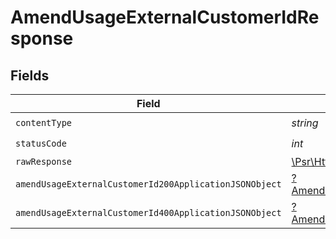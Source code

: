 # AmendUsageExternalCustomerIdResponse


## Fields

| Field                                                                                                                        | Type                                                                                                                         | Required                                                                                                                     | Description                                                                                                                  |
| ---------------------------------------------------------------------------------------------------------------------------- | ---------------------------------------------------------------------------------------------------------------------------- | ---------------------------------------------------------------------------------------------------------------------------- | ---------------------------------------------------------------------------------------------------------------------------- |
| `contentType`                                                                                                                | *string*                                                                                                                     | :heavy_check_mark:                                                                                                           | N/A                                                                                                                          |
| `statusCode`                                                                                                                 | *int*                                                                                                                        | :heavy_check_mark:                                                                                                           | N/A                                                                                                                          |
| `rawResponse`                                                                                                                | [\Psr\Http\Message\ResponseInterface](https://www.php-fig.org/psr/psr-7/#33-psrhttpmessageresponseinterface)                 | :heavy_minus_sign:                                                                                                           | N/A                                                                                                                          |
| `amendUsageExternalCustomerId200ApplicationJSONObject`                                                                       | [?AmendUsageExternalCustomerId200ApplicationJSON](../../models/operations/AmendUsageExternalCustomerId200ApplicationJSON.md) | :heavy_minus_sign:                                                                                                           | OK                                                                                                                           |
| `amendUsageExternalCustomerId400ApplicationJSONObject`                                                                       | [?AmendUsageExternalCustomerId400ApplicationJSON](../../models/operations/AmendUsageExternalCustomerId400ApplicationJSON.md) | :heavy_minus_sign:                                                                                                           | Bad Request                                                                                                                  |